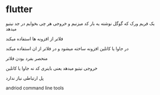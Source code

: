 # flutter

یک فریم ورک که گوگل نوشته یه بار کد میزنیم و خروجی هر چی بخوایم در جد نیتیو میدهد

فلاتر از افزونه ها استفاده میکند 

در جاوا یا کاتلین افزونه ساخته میشود و در فلاتر از ان استفاده میکند


منحصر بفرد بودن فلاتر

خروجی نیتیو میدهد یعنی باینری کد نه جاوا یا کاتلین

پل ارتباطی نیاز ندارد


andriod command line tools
